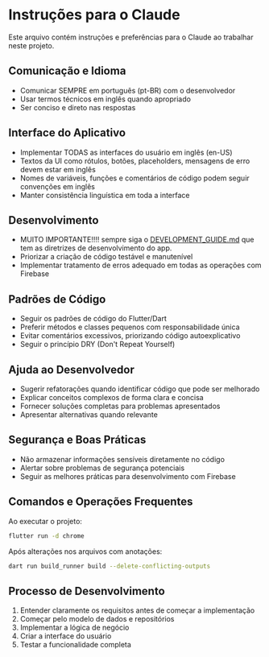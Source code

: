 # Instruções para o Claude

Este arquivo contém instruções e preferências para o Claude ao trabalhar neste projeto.

## Comunicação e Idioma

- Comunicar SEMPRE em português (pt-BR) com o desenvolvedor
- Usar termos técnicos em inglês quando apropriado
- Ser conciso e direto nas respostas

## Interface do Aplicativo 

- Implementar TODAS as interfaces do usuário em inglês (en-US)
- Textos da UI como rótulos, botões, placeholders, mensagens de erro devem estar em inglês
- Nomes de variáveis, funções e comentários de código podem seguir convenções em inglês
- Manter consistência linguística em toda a interface

## Desenvolvimento

- MUITO IMPORTANTE!!!! sempre siga o [DEVELOPMENT_GUIDE.md](DEVELOPMENT_GUIDE.md) que tem as diretrizes de desenvolvimento do app.
- Priorizar a criação de código testável e manutenível
- Implementar tratamento de erros adequado em todas as operações com Firebase

## Padrões de Código

- Seguir os padrões de código do Flutter/Dart
- Preferir métodos e classes pequenos com responsabilidade única
- Evitar comentários excessivos, priorizando código autoexplicativo
- Seguir o princípio DRY (Don't Repeat Yourself)

## Ajuda ao Desenvolvedor

- Sugerir refatorações quando identificar código que pode ser melhorado
- Explicar conceitos complexos de forma clara e concisa
- Fornecer soluções completas para problemas apresentados
- Apresentar alternativas quando relevante

## Segurança e Boas Práticas

- Não armazenar informações sensíveis diretamente no código
- Alertar sobre problemas de segurança potenciais
- Seguir as melhores práticas para desenvolvimento com Firebase

## Comandos e Operações Frequentes

Ao executar o projeto:
```bash
flutter run -d chrome
```

Após alterações nos arquivos com anotações:
```bash
dart run build_runner build --delete-conflicting-outputs
```

## Processo de Desenvolvimento

1. Entender claramente os requisitos antes de começar a implementação
2. Começar pelo modelo de dados e repositórios
3. Implementar a lógica de negócio
4. Criar a interface do usuário
5. Testar a funcionalidade completa